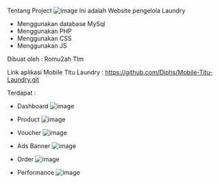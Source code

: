 Tentang Project 
![image](https://github.com/Diphs/Website-Titu-Laundry/assets/100171465/50b5686c-0ec9-43cf-9974-a40044a7143a)
Ini adalah Website pengelola Laundry
- Menggunakan database MySql
- Menggunakan PHP
- Menggunakan CSS
- Menggunakan JS

Dibuat oleh : Romu2ah TIm

Link aplikasi Mobile Titu Laundry : https://github.com/Diphs/Mobile-Titu-Laundry.git

Terdapat : 
- Dashboard
  ![image](https://github.com/Diphs/Website-Titu-Laundry/assets/100171465/76066be0-c7d9-456c-b81f-653086953948)
  
- Product
  ![image](https://github.com/Diphs/Website-Titu-Laundry/assets/100171465/ccfd45c1-f4dd-4d99-9212-c84778357d2a)

- Voucher
  ![image](https://github.com/Diphs/Website-Titu-Laundry/assets/100171465/03a5d725-07d9-4b3a-9cfa-ec418104fb82)

- Ads Banner
  ![image](https://github.com/Diphs/Website-Titu-Laundry/assets/100171465/6cfadf72-87fc-46eb-879f-11f53bd5aeba)

- Order
  ![image](https://github.com/Diphs/Website-Titu-Laundry/assets/100171465/e2839533-cf59-4d6b-acef-6d32538700a7)

- Performance
  ![image](https://github.com/Diphs/Website-Titu-Laundry/assets/100171465/6c66f943-bae9-409f-b839-43b655149ddb)



